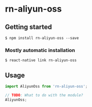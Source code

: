 # rn-aliyun-oss

## Getting started

`$ npm install rn-aliyun-oss --save`

### Mostly automatic installation

`$ react-native link rn-aliyun-oss`

## Usage
```javascript
import AliyunOss from 'rn-aliyun-oss';

// TODO: What to do with the module?
AliyunOss;
```
